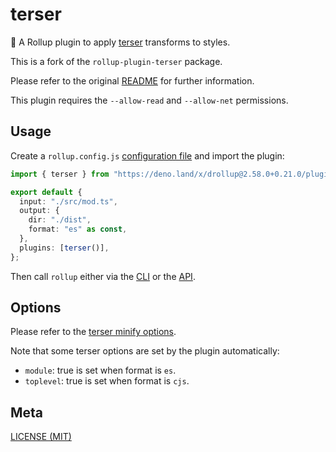 # terser

🍣 A Rollup plugin to apply [terser](https://github.com/terser/terser) transforms
to styles.

This is a fork of the `rollup-plugin-terser` package.

Please refer to the original
[README](https://github.com/TrySound/rollup-plugin-terser) for further
information.

This plugin requires the `--allow-read` and `--allow-net` permissions.

## Usage

Create a `rollup.config.js`
[configuration file](https://www.rollupjs.org/guide/en/#configuration-files) and
import the plugin:

```ts
import { terser } from "https://deno.land/x/drollup@2.58.0+0.21.0/plugins/terser/mod.ts";

export default {
  input: "./src/mod.ts",
  output: {
    dir: "./dist",
    format: "es" as const,
  },
  plugins: [terser()],
};
```

Then call `rollup` either via the
[CLI](https://www.rollupjs.org/guide/en/#command-line-reference) or the
[API](https://www.rollupjs.org/guide/en/#javascript-api).

## Options

Please refer to the
[terser minify options](https://github.com/terser/terser#minify-options).

Note that some terser options are set by the plugin automatically:

- `module`: true is set when format is `es`.
- `toplevel`: true is set when format is `cjs`.

## Meta

[LICENSE (MIT)](./LICENSE.md)
